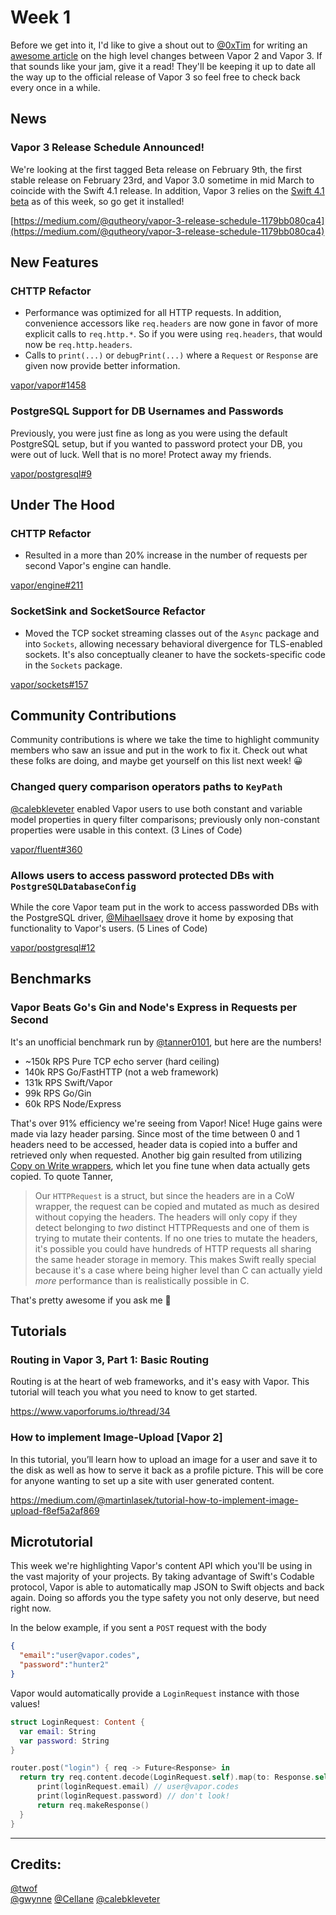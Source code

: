 # Week 1

Before we get into it, I'd like to give a shout out to [@0xTim](https://github.com/0xTim) for writing an [awesome article](https://geeks.brokenhands.io/blog/posts/whats-new-in-vapor-3/) on the high level changes between Vapor 2 and Vapor 3. If that sounds like your jam, give it a read! They'll be keeping it up to date all the way up to the official release of Vapor 3 so feel free to check back every once in a while.

## News

### Vapor 3 Release Schedule Announced!
We're looking at the first tagged Beta release on February 9th, the first stable release on February 23rd, and Vapor 3.0 sometime in mid March to coincide with the Swift 4.1 release. In addition, Vapor 3 relies on the [Swift 4.1 beta](https://swift.org/download/#snapshots) as of this week, so go get it installed!

[https://medium.com/@qutheory/vapor-3-release-schedule-1179bb080ca4](https://medium.com/@qutheory/vapor-3-release-schedule-1179bb080ca4)

## New Features

### CHTTP Refactor
- Performance was optimized for all HTTP requests. In addition, convenience accessors like `req.headers` are now gone in favor of more explicit calls to `req.http.*`. So if you were using `req.headers`, that would now be `req.http.headers`.
- Calls to `print(...)` or `debugPrint(...)` where a `Request` or `Response` are given now provide better information.

[vapor/vapor#1458](https://github.com/vapor/vapor/pull/1458)

### PostgreSQL Support for DB Usernames and Passwords
Previously, you were just fine as long as you were using the default PostgreSQL setup, but if you wanted to password protect your DB, you were out of luck. Well that is no more! Protect away my friends.

[vapor/postgresql#9](https://github.com/vapor/postgresql/issues/9)

## Under The Hood

### CHTTP Refactor
- Resulted in a more than 20% increase in the number of requests per second Vapor's engine can handle.

[vapor/engine#211](https://github.com/vapor/engine/pull/211)

### SocketSink and SocketSource Refactor
- Moved the TCP socket streaming classes out of the `Async` package and into `Sockets`, allowing necessary behavioral divergence for TLS-enabled sockets. It's also conceptually cleaner to have the sockets-specific code in the `Sockets` package.

[vapor/sockets#157](https://github.com/vapor/sockets/pull/157)

## Community Contributions
Community contributions is where we take the time to highlight community members who saw an issue and put in the work to fix it. Check out what these folks are doing, and maybe get yourself on this list next week! 😀

### Changed query comparison operators paths to `KeyPath`
[@calebkleveter](https://github.com/calebkleveter) enabled Vapor users to use both constant and variable model properties in query filter comparisons; previously only non-constant properties were usable in this context. (3 Lines of Code)

[vapor/fluent#360](https://github.com/vapor/fluent/pull/360)

### Allows users to access password protected DBs with `PostgreSQLDatabaseConfig`
While the core Vapor team put in the work to access passworded DBs with the PostgreSQL driver, [@MihaelIsaev](https://github.com/MihaelIsaev) drove it home by exposing that functionality to Vapor's users. (5 Lines of Code)

[vapor/postgresql#12](https://github.com/vapor/postgresql/pull/12)

## Benchmarks

### Vapor Beats Go's Gin and Node's Express in Requests per Second
It's an unofficial benchmark run by [@tanner0101](https://github.com/tanner0101), but here are the numbers!
- ~150k RPS Pure TCP echo server (hard ceiling)
- 140k RPS Go/FastHTTP (not a web framework)
- 131k RPS Swift/Vapor
- 99k RPS Go/Gin
- 60k RPS Node/Express

That's over 91% efficiency we're seeing from Vapor! Nice! Huge gains were made via lazy header parsing. Since most of the time between 0 and 1 headers need to be accessed, header data is copied into a buffer and retrieved only when requested. Another big gain resulted from utilizing [Copy on Write wrappers](https://marcosantadev.com/copy-write-swift-value-types/), which let you fine tune when data actually gets copied. To quote Tanner,

>Our `HTTPRequest` is a struct, but since the headers are in a CoW wrapper, the request can be copied and mutated as much as desired without copying the headers. The headers will only copy if they detect belonging to _two_ distinct HTTPRequests and one of them is trying to mutate their contents. If no one tries to mutate the headers, it's possible you could have hundreds of HTTP requests all sharing the same header storage in memory. This makes Swift really special because it's a case where being higher level than C can actually yield _more_ performance than is realistically possible in C.

That's pretty awesome if you ask me 🏁

## Tutorials

### Routing in Vapor 3, Part 1: Basic Routing
Routing is at the heart of web frameworks, and it's easy with Vapor. This tutorial will teach you what you need to know to get started.

https://www.vaporforums.io/thread/34

### How to implement Image-Upload [Vapor 2]
In this tutorial, you’ll learn how to upload an image for a user and save it to the disk as well as how to serve it back as a profile picture. This will be core for anyone wanting to set up a site with user generated content.

https://medium.com/@martinlasek/tutorial-how-to-implement-image-upload-f8ef5a2af869

## Microtutorial
This week we're highlighting Vapor's content API which you'll be using in the vast majority of your projects. By taking advantage of Swift's Codable protocol, Vapor is able to automatically map JSON to Swift objects and back again. Doing so affords you the type safety you not only deserve, but need right now. 

In the below example, if you sent a `POST` request with the body
```json
{
  "email":"user@vapor.codes",
  "password":"hunter2"
}
```
Vapor would automatically provide a `LoginRequest` instance with those values!

```swift
struct LoginRequest: Content {
  var email: String
  var password: String
}

router.post("login") { req -> Future<Response> in
  return try req.content.decode(LoginRequest.self).map(to: Response.self) { loginRequest in
      print(loginRequest.email) // user@vapor.codes
      print(loginRequest.password) // don't look!
      return req.makeResponse()
  }
}

```

***

## Credits:
[@twof](https://github.com/twof)   
[@gwynne](https://github.com/gwynne) 
[@Cellane](https://github.com/Cellane)
[@calebkleveter](https://github.com/calebkleveter)
